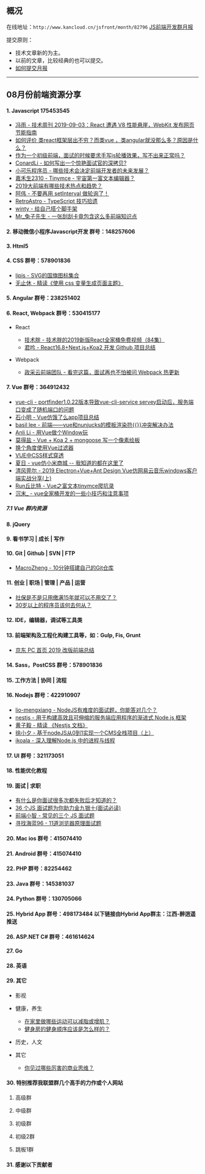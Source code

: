 ## 概况

在线地址：`http://www.kancloud.cn/jsfront/month/82796` [JS前端开发群月报](http://www.kancloud.cn/jsfront/month/82796)


提交原则：

- 技术文章新的为主。
- 以前的文章，比较经典的也可以提交。
- [如何提交月报](http://www.kancloud.cn/jsfront/month/227309)

---


## 08月份前端资源分享
#### 1. Javascript 175453545
- [冯雨 - 技术周刊 2019-09-03：React 遭遇 V8 性能悬崖，WebKit 发布网页节能指南](https://zhuanlan.zhihu.com/p/81008482)
- [如何评价 类react框架层出不穷？而类vue ，类angular就没那么多？原因是什么？](https://www.zhihu.com/question/344288548)
- [作为一个初级前端，面试的时候要求手写js轮播效果，写不出来正常吗？](https://www.zhihu.com/question/326363448)
- [ConardLi - 如何写出一个惊艳面试官的深拷贝?](https://juejin.im/post/5d6aa4f96fb9a06b112ad5b1)
- [小可乐程序员 - 哪些技术会决定前端开发者的未来发展？](https://zhuanlan.zhihu.com/p/81807027)
- [嘉禾生2310 - Tinymce - 宇宙第一富文本编辑器？](https://juejin.im/post/5d7f36a95188257fed0aa1e9)
- [2019大前端有哪些技术热点和趋势？](https://zhuanlan.zhihu.com/p/79794291)
- [阿伟 - 不要再用 setInterval 做轮询了！](https://zhuanlan.zhihu.com/p/83523133)
- [RetroAstro - TypeScript 技巧拾遗](https://juejin.im/post/5d8c983f518825093212e305)
- [winty - 给自己搭个脚手架](https://juejin.im/entry/5d8c741ce51d4577f208e3a2)
- [Mr_兔子先生 - 一张刮刮卡竟包含这么多前端知识点](https://juejin.im/post/5d8a3d62e51d45780f060490)

#### 2. 移动微信小程序Javascript开发 群号：148257606

#### 3. Html5

#### 4. CSS  群号：578901836
- [lipis - SVG的国旗图标集合](https://github.com/lipis/flag-icon-css)
- [无止休 - 精读《使用 css 变量生成页面主题》](https://zhuanlan.zhihu.com/p/80762243)

#### 5. Angular 群号：238251402

#### 6. React, Webpack 群号：530415177
- React

  - [技术胖 - 技术胖的2019新版React全家桶免费视频（84集）](https://juejin.im/post/5d817a15f265da039929a761)
  - [君吟 - React16.8+Next.js+Koa2 开发 Github 项目总结](https://juejin.im/entry/5d89b8b4518825092202f1a9)

- Webpack

  - [政采云前端团队 - 看完这篇，面试再也不怕被问 Webpack 热更新](https://juejin.im/post/5d8b755fe51d45781332e919)

#### 7. Vue 群号：364912432
- [vue-cli - portfinder1.0.22版本导致vue-cli-service servey启动后，服务端口变成了随机端口的问题](https://github.com/vuejs/vue-cli/issues/4460)
- [石小明 - Vue仿饿了么app项目总结](https://juejin.im/post/5d690163e51d4561e224a385)
- [basil lee - 前端——vue和nunjucks的模板渲染符{{}}冲突解决办法](https://blog.csdn.net/u014132820/article/details/84921849)
- [Anli Li - 用Vue做个Window玩](https://zhuanlan.zhihu.com/p/81711573)
- [莫得盐 - Vue + Koa 2 + mongoose 写一个像素绘板](https://juejin.im/post/5d74b698f265da03c81546fb)
- [换个角度使用Vue过滤器](https://mp.weixin.qq.com/s/ePLiU05jMcfA_ZmJkrF31w)
- [VUE中CSS样式穿透](https://mp.weixin.qq.com/s/7_FSgdgzKkFLFHS_p7micA)
- [夏日 - vue仿小米商城 -- 我知道的都在这里了](https://zhuanlan.zhihu.com/p/78088536)
- [清风莞尔 - 2019 Electron+Vue+Ant Design Vue仿网易云音乐windows客户端实战分享(上)](https://juejin.im/post/5d77a620518825636c0d1763)
- [Run丘比特 - Vue之富文本tinymce爬坑录](https://juejin.im/entry/5d83431c5188250d7e55b67c)
- [沉末_ - vue全家桶开发的一些小技巧和注意事项](https://juejin.im/entry/5d8d5f2f5188254c4e6a8150)

##### 7.1 Vue 群内资源


#### 8. jQuery

#### 9. 看书学习 | 成长 | 写作

#### 10. Git | Github | SVN | FTP
- [MacroZheng - 10分钟搭建自己的Git仓库](https://juejin.im/entry/5d63d6a7f265da03a53a4527)

#### 11. 创业 | 职场 | 管理 | 产品 | 运营
- [社保是不是只用缴满15年就可以不用交了？](https://www.zhihu.com/question/47845109/)
- [30岁以上的程序员该何去何从？](https://www.zhihu.com/question/268216396/)

#### 12. IDE，编辑器，调试等工具类

#### 13. 前端架构及工程化构建工具等，如：Gulp, Fis, Grunt
- [京东 PC 首页 2019 改版前端总结](https://juejin.im/post/5d71c98a6fb9a06ae8362f52)

#### 14. Sass，PostCSS  群号：578901836

#### 15. 工作方法 | 协同 | 流程


#### 16. Nodejs 群号：422910907
- [lio-mengxiang - NodeJS有难度的面试题，你能答对几个？](https://juejin.im/post/5d2fc598e51d4577596487a3)
- [nestjs - 用于构建高效且可伸缩的服务端应用程序的渐进式 Node.js 框架](https://docs.nestjs.cn/)
- [黄子毅 - 精读 《Nestjs 文档》](https://zhuanlan.zhihu.com/p/28621374)
- [徐小夕 - 基于nodeJS从0到1实现一个CMS全栈项目（上）](https://juejin.im/post/5d8af4cd6fb9a04e0925f3d8)
- [ikoala - 深入理解Node.js 中的进程与线程](https://juejin.im/post/5d43017be51d4561f40adcf9)

#### 17. UI 群号：321173051

#### 18. 性能优化教程

#### 19. 面试 | 求职
- [有什么是你面试很多次都失败后才知道的？](https://www.zhihu.com/question/290543744/)
- [36 个JS 面试题为你助力金九银十(面试必读)](https://juejin.im/post/5d7596055188253e4b2f0c29)
- [前端小智 - 常见的三个 JS 面试题](https://juejin.im/post/5d8bfef051882511f444f565)
- [寻找海蓝96 - 11道浏览器原理面试题](https://juejin.im/post/5d89798d6fb9a06b102769b1)

#### 20. Mac ios 群号：415074410

#### 21. Android 群号：415074410

#### 22. PHP 群号：82254462

#### 23. Java 群号：145381037

#### 24. Python 群号：130705066

#### 25. Hybrid App 群号：498173484 以下链接由Hybrid App群主：江西-醉逍遥推送

#### 26. ASP.NET C# 群号：461614624

#### 27. Go

#### 28. 英语

#### 29. 其它

- 影视


- 健康，养生

  - [在家里做哪些运动可以减脂或增肌？](https://www.zhihu.com/question/27987054/)
  - [健身房的健身顺序应该是怎么样的？](https://www.zhihu.com/question/341373203)


- 历史，人文


- 其它

  - [你见过哪些厉害的商业思维？](https://www.zhihu.com/question/334316502)


#### 30. 特别推荐我联盟群几个高手的力作或个人网站

1. 高级群



2. 中级群


3. 初级群

4. 初级2群


5. 跳板1群


#### 31. 感谢以下贡献者

